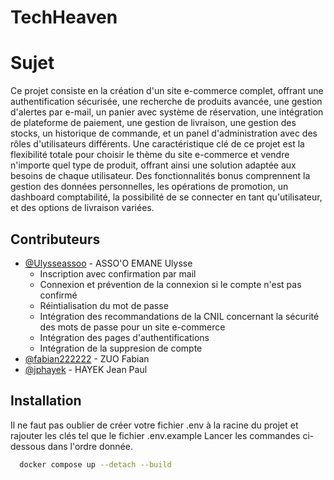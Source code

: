 
# TechHeaven

# Sujet

Ce projet consiste en la création d'un site e-commerce complet, offrant une authentification sécurisée, 
une recherche de produits avancée, une gestion d'alertes par e-mail, un panier avec système de réservation, 
une intégration de plateforme de paiement, une gestion de livraison, une gestion des stocks, un historique de commande, 
et un panel d'administration avec des rôles d'utilisateurs différents. 
Une caractéristique clé de ce projet est la flexibilité totale pour choisir le thème du site e-commerce et vendre 
n'importe quel type de produit, offrant ainsi une solution adaptée aux besoins de chaque utilisateur. 
Des fonctionnalités bonus comprennent la gestion des données personnelles, les opérations de promotion, 
un dashboard comptabilité, la possibilité de se connecter en tant qu'utilisateur, 
et des options de livraison variées.


## Contributeurs

- [@Ulysseassoo](uassooemane@myges.fr) - ASSO'O EMANE Ulysse
  - Inscription avec confirmation par mail
  - Connexion et prévention de la connexion si le compte n'est pas confirmé 
  - Réintialisation du mot de passe
  - Intégration des recommandations de la CNIL concernant la sécurité des mots de passe pour un site e-commerce
  - Intégration des pages d'authentifications
  - Intégration de la suppresion de compte
- [@fabian222222](fzuo@myges.fr) - ZUO Fabian
- [@jphayek](jhayek@myges.fr) - HAYEK Jean Paul


## Installation
Il ne faut pas oublier de créer votre fichier .env à la racine du projet et rajouter les clés tel que le fichier .env.example
Lancer les commandes ci-dessous dans l'ordre donnée.


```bash
  docker compose up --detach --build
```
    